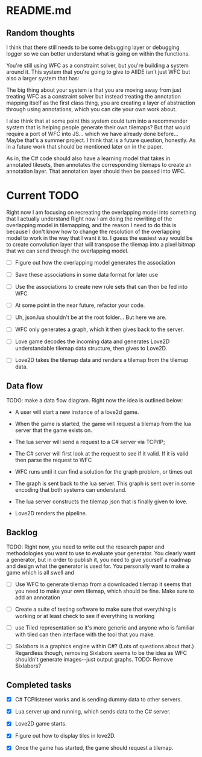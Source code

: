 README.md
==========================================================================
## Random thoughts 

I think that there still needs to be some debugging layer or debugging logger so we can better understand what is going on within the functions.

You're still using WFC as a constraint solver, but you're building a system around it. 
This system that you're going to give to AIIDE isn't just WFC but also a larger system that has:


The big thing about your system is that you are moving away from just treating WFC as a constraint solver but instead treating the annotation mapping itself as the first class thing, you are creating a layer of abstraction through using annotations, which you can cite your own work about.

I also think that at some point this system could turn into a recommender system that is helping people generate their own tilemaps? But that would require a port of WFC into JS... which we have already done before... Maybe that's a summer project.
I think that is a future question, honestly. As in a future work that should be mentioned later on in the paper.

As in, the C# code should also have a learning model that takes in annotated tilesets, then annotates the 
corresponding tilemaps to create an annotation layer. 
That annotation layer should then be passed into WFC. 

# Current TODO

Right now I am focusing on recreating the overlapping model into something that I actually understand
Right now I am doing the rewriting of the overlapping model in tilemapping, and the reason I need to do this is because I don't know how to change the resolution of the overlapping model to work in the way that I want it to.
I guess the easiest way would be to create convolution layer that will transpose the tilemap into a pixel bitmap that we can send through the overlapping model.

- [ ] Figure out how the overlapping model generates the association
- [ ] Save these associations in some data format for later use
- [ ] Use the associations to create new rule sets that can then be fed into WFC

- [ ] At some point in the near future, refactor your code.
- [ ] Uh, json.lua shouldn't be at the root folder... But here we are.
- [ ] WFC only generates a graph, which it then gives back to the server.
- [ ] Love game decodes the incoming data and generates Love2D understandable tilemap data structure, then gives to Love2D.
- [ ] Love2D takes the tilemap data and renders a tilemap from the tilemap data.

## Data flow

TODO: make a data flow diagram.
Right now the idea is outlined below:

- A user will start a new instance of a love2d game.

- When the game is started, the game will request a tilemap from the lua server that the game exists on.

- The lua server will send a request to a C# server via TCP/IP; 

- The C# server will first look at the request to see if it valid.
If it is valid then parse the request to WFC

- WFC runs until it can find a solution for the graph problem, or times out

- The graph is sent back to the lua server. This graph is sent over in some encoding that both systems can understand.

- The lua server constructs the tilemap json that is finally given to love.

- Love2D renders the pipeline. 

## Backlog

TODO: Right now, you need to write out the research paper and methodologies you want to use to evaluate your generator. You clearly want a generator, but in order to publish it, you need to give yourself a roadmap and design what the generator is used for. 
You personally want to make a game which is all swell and 

- [ ] Use WFC to generate tilemap from a downloaded tilemap
it seems that you need to make your own tilemap, which should be fine. 
Make sure to add an annotation 

- [ ] Create a suite of testing software to make sure that everything is working or at least check to see if everything is working

- [ ] use Tiled representation so it's more generic and anyone who is familiar with tiled can then interface with the tool that you make.

- [ ] Sixlabors is a graphics engine within C#? (Lots of questions about that.) Regardless though, removing Sixlabors seems to be the idea as WFC shouldn't generate images--just output graphs. TODO: Remove Sixlabors?

## Completed tasks

- [x] C# TCPlistener works and is sending dummy data to other servers.
- [x] Lua server up and running, which sends data to the C# server.
- [x] Love2D game starts.

- [x] Figure out how to display tiles in love2D.
- [x] Once the game has started, the game should request a tilemap.
